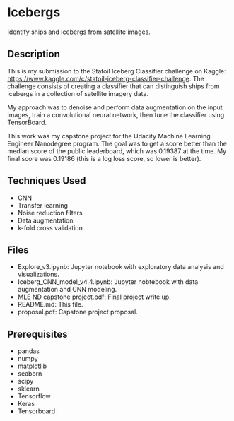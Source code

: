 # Icebergs
Identify ships and icebergs from satellite images.

## Description
This is my submission to the Statoil Iceberg Classifier challenge on Kaggle: https://www.kaggle.com/c/statoil-iceberg-classifier-challenge. The challenge consists of creating a classifier that can distinguish ships from icebergs in a collection of satellite imagery data.

My approach was to denoise and perform data augmentation on the input images, train a convolutional neural network, then tune the classifier using TensorBoard.

This work was my capstone project for the Udacity Machine Learning Engineer Nanodegree program. The goal was to get a score better than the median score of the public leaderboard, which was 0.19387 at the time. My final score was 0.19186 (this is a log loss score, so lower is better).

## Techniques Used
- CNN
- Transfer learning
- Noise reduction filters
- Data augmentation
- k-fold cross validation

## Files
- Explore_v3.ipynb: Jupyter notebook with exploratory data analysis and visualizations.
- Iceberg_CNN_model_v4.4.ipynb: Jupyter nobtebook with data augmentation and CNN modeling.
- MLE ND capstone project.pdf: Final project write up.
- README.md: This file.
- proposal.pdf: Capstone project proposal.

## Prerequisites
- pandas
- numpy
- matplotlib
- seaborn
- scipy
- sklearn
- Tensorflow
- Keras
- Tensorboard
